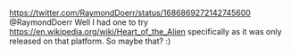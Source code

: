 https://twitter.com/RaymondDoerr/status/1686869272142745600 @RaymondDoerr Well I had one to try https://en.wikipedia.org/wiki/Heart_of_the_Alien specifically as it was only released on that platform. So maybe that? :)